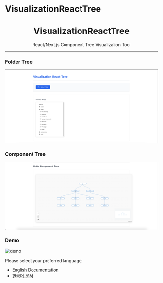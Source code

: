 # VisualizationReactTree

<div align="center">
  <h1>VisualizationReactTree</h1>
  <p>React/Next.js Component Tree Visualization Tool</p>
</div>

---

### Folder Tree

![folder-tree](img/folder-tree.png)

### Component Tree

![component-tree](img/components-tree.png)

### Demo

![demo](img/demo.gif)

Please select your preferred language:

- [English Documentation](README_EN.md)
- [한국어 문서](README_KO.md)
